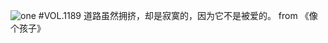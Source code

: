 ![one](http://image.wufazhuce.com/FiMcKANAbdeyA2o-AtzsGW24qjY4)
#VOL.1189
道路虽然拥挤，却是寂寞的，因为它不是被爱的。 from 《像个孩子》